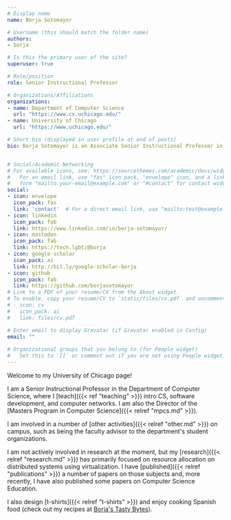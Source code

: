 ```yaml
---
# Display name
name: Borja Sotomayor

# Username (this should match the folder name)
authors:
- borja

# Is this the primary user of the site?
superuser: true

# Role/position
role: Senior Instructional Professor

# Organizations/Affiliations
organizations:
- name: Department of Computer Science
  url: "https://www.cs.uchicago.edu/"
- name: University of Chicago
  url: "https://www.uchicago.edu/"

# Short bio (displayed in user profile at end of posts)
bio: Borja Sotomayor is an Associate Senior Instructional Professor in Computer Science at the University of Chicago, and Director of the Masters Program in Computer Science.


# Social/Academic Networking
# For available icons, see: https://sourcethemes.com/academic/docs/widgets/#icons
#   For an email link, use "fas" icon pack, "envelope" icon, and a link in the
#   form "mailto:your-email@example.com" or "#contact" for contact widget.
social:
- icon: envelope
  icon_pack: fas
  link: 'contact'  # For a direct email link, use "mailto:test@example.org".
- icon: linkedin
  icon_pack: fab
  link: https://www.linkedin.com/in/borja-sotomayor/
- icon: mastodon
  icon_pack: fab
  link: https://tech.lgbt/@borja
- icon: google-scholar
  icon_pack: ai
  link: http://bit.ly/google-scholar-borja
- icon: github
  icon_pack: fab
  link: https://github.com/borjasotomayor
# Link to a PDF of your resume/CV from the About widget.
# To enable, copy your resume/CV to `static/files/cv.pdf` and uncomment the lines below.  
# - icon: cv
#   icon_pack: ai
#   link: files/cv.pdf

# Enter email to display Gravatar (if Gravatar enabled in Config)
email: ""
  
# Organizational groups that you belong to (for People widget)
#   Set this to `[]` or comment out if you are not using People widget.  
---
```


Welcome to my University of Chicago page!

I am a Senior Instructional Professor in the Department of Computer Science, where I [teach]({{< ref "teaching" >}}) intro CS, software development, and computer networks. I am also the Director of the [Masters Program in Computer Science]({{< relref "mpcs.md" >}}). 

I am involved in a number of [other activities]({{< relref "other.md" >}}) on campus, such as being the faculty advisor to the department's student organizations.

I am not actively involved in research at the moment, but my [research]({{< relref "research.md" >}}) has primarily focused on resource allocation on distributed systems using virtualization. I have [published]({{< relref "publications" >}}) a number of papers on those subjects and, more recently, I have also published some papers on Computer Science Education.

I also design [t-shirts]({{< relref "t-shirts" >}}) and enjoy cooking Spanish food (check out my recipes at [Borja's Tasty Bytes](https://borja.recipes/)).